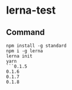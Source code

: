 # lerna-test

## Command

```
npm install -g standard
npm i -g lerna
lerna init
yarn
```0.1.5
0.1.6
0.1.7
0.1.8
